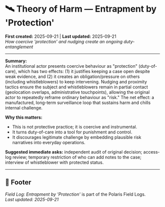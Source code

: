 # 🛰️ Theory of Harm — Entrapment by 'Protection'  
**First created:** 2025-09-21 | **Last updated:** 2025-09-21  
*How coercive 'protection' and nudging create an ongoing duty-entanglement*

---

**Summary:**  
An institutional actor presents coercive behaviour as "protection" (duty-of-care), which has two effects: (1) it justifies keeping a case open despite weak evidence, and (2) it creates an obligation/pressure on others (including whistleblowers) to keep intervening. Nudging and proximity tactics ensure the subject and whistleblowers remain in partial contact (geolocation overlaps, administrative touchpoints), allowing the original actor to repeatedly reframe ordinary behaviour as "risk." The net effect: a manufactured, long-term surveillance loop that sustains harm and chills internal challenge.

**Why this matters:**  
- This is not protective practice; it is coercive and instrumental.  
- It turns duty-of-care into a tool for punishment and control.  
- It discourages legitimate challenge by embedding plausible risk narratives into everyday operations.

**Suggested immediate asks:** independent audit of original decision; access-log review; temporary restriction of who can add notes to the case; interview of whistleblower with protected status.

---

## 🏮 Footer  
*Field Log: Entrapment by 'Protection'* is part of the Polaris Field Logs.  
_Last updated: 2025-09-21_
